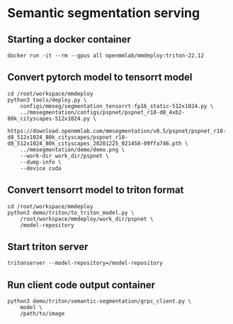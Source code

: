 # Semantic segmentation serving

## Starting a docker container

```
docker run -it --rm --gpus all openmmlab/mmdeploy:triton-22.12
```

## Convert pytorch model to tensorrt model

```
cd /root/workspace/mmdeploy
python3 tools/deploy.py \
    configs/mmseg/segmentation_tensorrt-fp16_static-512x1024.py \
    ../mmsegmentation/configs/pspnet/pspnet_r18-d8_4xb2-80k_cityscapes-512x1024.py \
    https://download.openmmlab.com/mmsegmentation/v0.5/pspnet/pspnet_r18-d8_512x1024_80k_cityscapes/pspnet_r18-d8_512x1024_80k_cityscapes_20201225_021458-09ffa746.pth \
    ../mmsegmentation/demo/demo.png \
    --work-dir work_dir/pspnet \
    --dump-info \
    --device cuda
```

## Convert tensorrt model to triton format

```
cd /root/workspace/mmdeploy
python3 demo/triton/to_triton_model.py \
    /root/workspace/mmdeploy/work_dir/pspnet \
    /model-repository
```

## Start triton server

```
tritonserver --model-repository=/model-repository
```

## Run client code output container

```
python3 demo/triton/semantic-segmentation/grpc_client.py \
    model \
    /path/to/image
```
